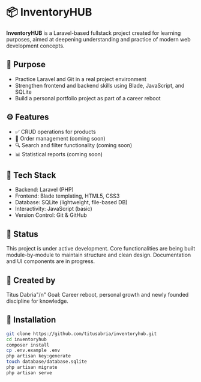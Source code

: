 # 📦 InventoryHUB

**InventoryHUB** is a Laravel-based fullstack project created for learning purposes, aimed at deepening understanding and practice of modern web development concepts.

## 🎯 Purpose

- Practice Laravel and Git in a real project environment
- Strengthen frontend and backend skills using Blade, JavaScript, and SQLite
- Build a personal portfolio project as part of a career reboot

## ⚙️ Features

- ✅ CRUD operations for products
- 🔄 Order management (coming soon)
- 🔍 Search and filter functionality (coming soon)
- 📊 Statistical reports (coming soon)

## 🧪 Tech Stack

- Backend: Laravel (PHP)
- Frontend: Blade templating, HTML5, CSS3
- Database: SQLite (lightweight, file-based DB)
- Interactivity: JavaScript (basic)
- Version Control: Git & GitHub

## 📁 Status

This project is under active development.
Core functionalities are being built module-by-module to maintain structure and clean design.
Documentation and UI components are in progress.

## 👤 Created by

Titus Dabria"/n"
Goal: Career reboot, personal growth and newly founded discipline for knowledge.

## 🚀 Installation

```bash
git clone https://github.com/titusabria/inventoryhub.git
cd inventoryhub
composer install
cp .env.example .env
php artisan key:generate
touch database/database.sqlite
php artisan migrate
php artisan serve